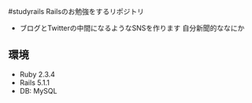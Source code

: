 #studyrails
Railsのお勉強をするリポジトリ
- ブログとTwitterの中間になるようなSNSを作ります 自分新聞的ななにか

## 環境
- Ruby 2.3.4
- Rails 5.1.1
- DB: MySQL
